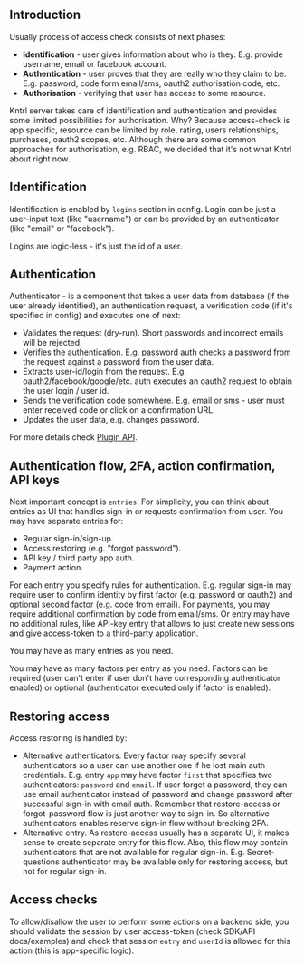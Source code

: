 ## Introduction

Usually process of access check consists of next phases:

- **Identification** - user gives information about who is they. E.g. provide username, email or facebook account.
- **Authentication** - user proves that they are really who they claim to be. E.g. password, code form email/sms, oauth2 authorisation code, etc.
- **Authorisation** - verifying that user has access to some resource.

Kntrl server takes care of identification and authentication and provides some limited possibilities for authorisation.
Why? Because access-check is app specific, resource can be limited by role, rating, users relationships, purchases, oauth2 scopes, etc.
Although there are some common approaches for authorisation, e.g. RBAC, we decided that it's not what Kntrl about right now.


## Identification

Identification is enabled by `logins` section in config. Login can be just a user-input text (like "username") or can be
provided by an authenticator (like "email" or "facebook").

Logins are logic-less - it's just the id of a user.


## Authentication

Authenticator - is a component that takes a user data from database (if the user already identified), an authentication request, 
a verification code (if it's specified in config) and executes one of next:

- Validates the request (dry-run). Short passwords and incorrect emails will be rejected.
- Verifies the authentication. E.g. password auth checks a password from the request against a password from the user data.
- Extracts user-id/login from the request. E.g. oauth2/facebook/google/etc. auth executes an oauth2 request to obtain
the user login / user id.
- Sends the verification code somewhere. E.g. email or sms - user must enter received code or click on a confirmation URL.
- Updates the user data, e.g. changes password.

For more details check [Plugin API](https://kntrl-auth.github.io/kntrl-auth-server/apidocs/plugin#tag/pluginauth).


## Authentication flow, 2FA, action confirmation, API keys

Next important concept is `entries`. For simplicity, you can think about entries as UI that handles sign-in or requests
confirmation from user. You may have separate entries for:

- Regular sign-in/sign-up.
- Access restoring (e.g. "forgot password").
- API key / third party app auth.
- Payment action.

For each entry you specify rules for authentication. E.g. regular sign-in may require user
to confirm identity by first factor (e.g. password or oauth2) and optional second factor (e.g. code from email).
For payments, you may require additional confirmation by code from email/sms. Or entry may have no additional rules,
like API-key entry that allows to just create new sessions and give access-token to a third-party application.

You may have as many entries as you need.

You may have as many factors per entry as you need. Factors can be required
(user can't enter if user don't have corresponding authenticator enabled) or optional (authenticator executed only if factor is enabled).


## Restoring access

Access restoring is handled by:

- Alternative authenticators. Every factor may specify several authenticators so a user can use another one if he lost main auth credentials.
E.g. entry `app` may have factor `first` that specifies two authenticators: `password` and `email`. If user forget a password,
they can use email authenticator instead of password and change password after successful sign-in with email auth. 
Remember that restore-access or forgot-password flow is just another way to sign-in. So alternative authenticators enables
reserve sign-in flow without breaking 2FA.
- Alternative entry. As restore-access usually has a separate UI, it makes sense to create separate entry for this flow.
Also, this flow may contain authenticators that are not available for regular sign-in. E.g. Secret-questions authenticator may be available
only for restoring access, but not for regular sign-in.


## Access checks

To allow/disallow the user to perform some actions on a backend side, you should validate the session by user access-token 
(check SDK/API docs/examples) and check that session `entry` and `userId` is allowed for this action (this is app-specific logic).